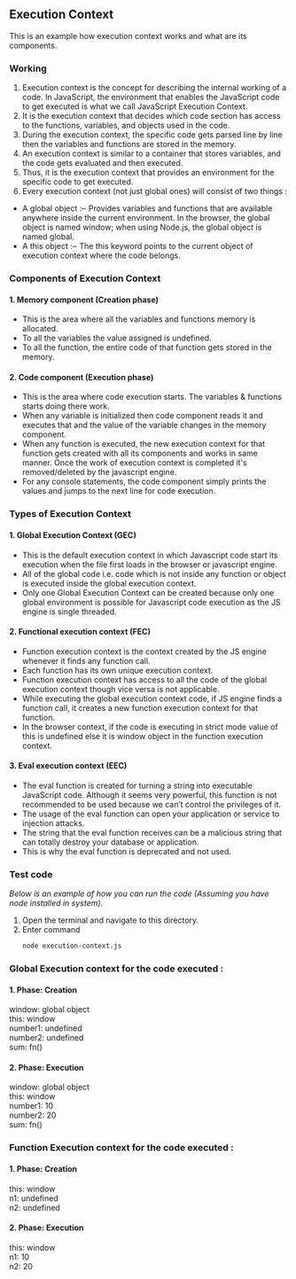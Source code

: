 ## Execution Context

This is an example how execution context works and what are its components.

### Working

1. Execution context is the concept for describing the internal working of a code. In JavaScript, the environment that enables the JavaScript code to get executed is what we call JavaScript Execution Context. 
2. It is the execution context that decides which code section has access to the functions, variables, and objects used in the code. 
3. During the execution context, the specific code gets parsed line by line then the variables and functions are stored in the memory. 
4. An execution context is similar to a container that stores variables, and the code gets evaluated and then executed. 
5. Thus, it is the execution context that provides an environment for the specific code to get executed.
6.  Every execution context (not just global ones) will consist of two things : 
- A global object :–  Provides variables and functions that are available anywhere inside the current environment. In the browser, the global object is named window; when using Node.js, the global object is named global.
- A this object :–  The this keyword points to the current object of execution context where the code belongs.

### Components of Execution Context

#### 1. Memory component (Creation phase)
- This is the area where all the variables and functions memory is allocated.
- To all the variables the value assigned is undefined.
- To all the function, the entire code of that function gets stored in the memory.

#### 2. Code component (Execution phase)
- This is the area where code execution starts. The variables & functions starts doing there work.
- When any variable is initialized then code component reads it and executes that and the value of the variable changes in the memory component.
- When any function is executed, the new execution context for that function gets created with all its components and works in same manner. Once the work of execution context is completed it's removed/deleted by the javascript engine.
- For any console statements, the code component simply prints the values and jumps to the next line for code execution.

### Types of Execution Context

#### 1. Global Execution Context (GEC)
- This is the default execution context in which Javascript code start its execution when the file first loads in the browser or javascript engine. 
- All of the global code i.e. code which is not inside any function or object is executed inside the global execution context. 
- Only one Global Execution Context can be created because only one global environment is possible for Javascript code execution as the JS engine is single threaded.

#### 2. Functional execution context (FEC)
- Function execution context is the context created by the JS engine whenever it finds any function call. 
- Each function has its own unique execution context.  
- Function execution context has access to all the code of the global execution context though vice versa is not applicable. 
- While executing the global execution context code, if JS engine finds a function call, it creates a new function execution context for that function. 
- In the browser context, if the code is executing in strict mode value of this is undefined else it is window object in the function execution context.

#### 3. Eval execution context (EEC)
- The eval function is created for turning a string into executable JavaScript code. Although it seems very powerful, this function is not recommended to be used because we can’t control the privileges of it.
- The usage of the eval function can open your application or service to injection attacks. 
- The string that the eval function receives can be a malicious string that can totally destroy your database or application. 
- This is why the eval function is deprecated and not used.

### Test code

_Below is an example of how you can run the code (Assuming you have node installed in system)._

1. Open the terminal and navigate to this directory.
2. Enter command
   ```sh
   node execution-context.js
   ```

### Global Execution context for the code executed : 
#### 1. Phase: Creation
window: global object\
this: window\
number1: undefined\
number2: undefined\
sum: fn()

#### 2. Phase: Execution
window: global object\
this: window\
number1: 10\
number2: 20\
sum: fn()

### Function Execution context for the code executed : 
#### 1. Phase: Creation
this: window\
n1: undefined\
n2: undefined

#### 2. Phase: Execution
this: window\
n1: 10\
n2: 20